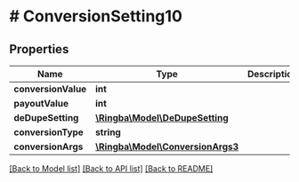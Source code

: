 # # ConversionSetting10

## Properties

Name | Type | Description | Notes
------------ | ------------- | ------------- | -------------
**conversionValue** | **int** |  |
**payoutValue** | **int** |  |
**deDupeSetting** | [**\Ringba\Model\DeDupeSetting**](DeDupeSetting.md) |  | [optional]
**conversionType** | **string** |  |
**conversionArgs** | [**\Ringba\Model\ConversionArgs3**](ConversionArgs3.md) |  |

[[Back to Model list]](../../README.md#models) [[Back to API list]](../../README.md#endpoints) [[Back to README]](../../README.md)

